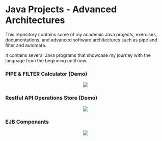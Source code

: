 # Java Projects - Advanced Architectures

This repository contains some of my academic Java projects, exercises, documentations, and advanced software architectures such as pipe and filter and automata.

It contains several Java programs that showcase my journey with the language from the beginning until now.

### PIPE & FILTER Calculator (Demo)
<div align="center">
   <img src="https://github.com/Bilal-Belli/JavaProjectsAdvancedArchitectures/assets/74218805/88c353eb-644a-4b8a-8ef3-d0ceb27135aa">
</div>

### Restful API Operations Store (Demo)
<div align="center">
   <img src="https://github.com/Bilal-Belli/JavaProjectsAdvancedArchitectures/assets/74218805/8114a5a0-9075-4f59-addd-1ce0165504d3">
</div>

### EJB Componants

<div align="center">
   <img src="https://github.com/Bilal-Belli/JavaProjectsAdvancedArchitectures/assets/74218805/18892226-d504-4391-aa39-159e45be7828">
</div>
